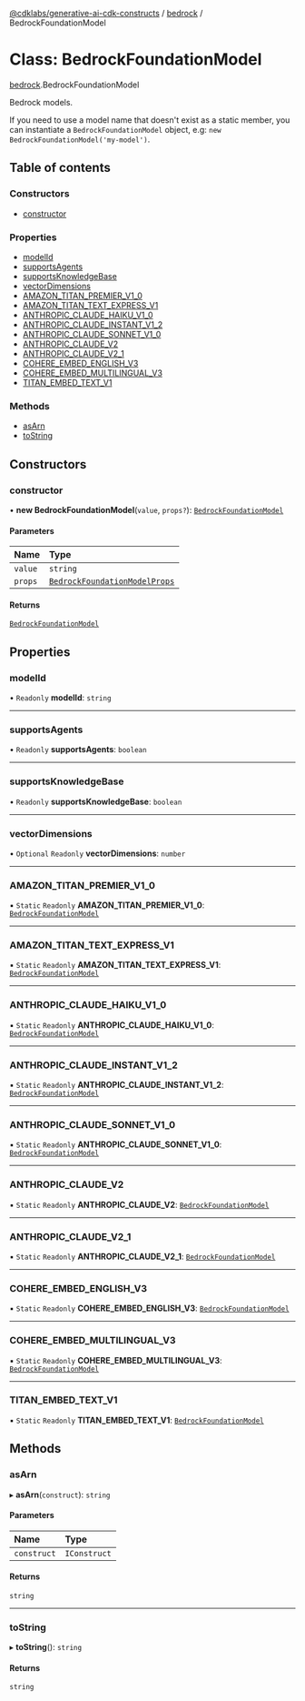 [@cdklabs/generative-ai-cdk-constructs](../README.md) / [bedrock](../modules/bedrock.md) / BedrockFoundationModel

# Class: BedrockFoundationModel

[bedrock](../modules/bedrock.md).BedrockFoundationModel

Bedrock models.

If you need to use a model name that doesn't exist as a static member, you
can instantiate a `BedrockFoundationModel` object, e.g: `new BedrockFoundationModel('my-model')`.

## Table of contents

### Constructors

- [constructor](bedrock.BedrockFoundationModel.md#constructor)

### Properties

- [modelId](bedrock.BedrockFoundationModel.md#modelid)
- [supportsAgents](bedrock.BedrockFoundationModel.md#supportsagents)
- [supportsKnowledgeBase](bedrock.BedrockFoundationModel.md#supportsknowledgebase)
- [vectorDimensions](bedrock.BedrockFoundationModel.md#vectordimensions)
- [AMAZON\_TITAN\_PREMIER\_V1\_0](bedrock.BedrockFoundationModel.md#amazon_titan_premier_v1_0)
- [AMAZON\_TITAN\_TEXT\_EXPRESS\_V1](bedrock.BedrockFoundationModel.md#amazon_titan_text_express_v1)
- [ANTHROPIC\_CLAUDE\_HAIKU\_V1\_0](bedrock.BedrockFoundationModel.md#anthropic_claude_haiku_v1_0)
- [ANTHROPIC\_CLAUDE\_INSTANT\_V1\_2](bedrock.BedrockFoundationModel.md#anthropic_claude_instant_v1_2)
- [ANTHROPIC\_CLAUDE\_SONNET\_V1\_0](bedrock.BedrockFoundationModel.md#anthropic_claude_sonnet_v1_0)
- [ANTHROPIC\_CLAUDE\_V2](bedrock.BedrockFoundationModel.md#anthropic_claude_v2)
- [ANTHROPIC\_CLAUDE\_V2\_1](bedrock.BedrockFoundationModel.md#anthropic_claude_v2_1)
- [COHERE\_EMBED\_ENGLISH\_V3](bedrock.BedrockFoundationModel.md#cohere_embed_english_v3)
- [COHERE\_EMBED\_MULTILINGUAL\_V3](bedrock.BedrockFoundationModel.md#cohere_embed_multilingual_v3)
- [TITAN\_EMBED\_TEXT\_V1](bedrock.BedrockFoundationModel.md#titan_embed_text_v1)

### Methods

- [asArn](bedrock.BedrockFoundationModel.md#asarn)
- [toString](bedrock.BedrockFoundationModel.md#tostring)

## Constructors

### constructor

• **new BedrockFoundationModel**(`value`, `props?`): [`BedrockFoundationModel`](bedrock.BedrockFoundationModel.md)

#### Parameters

| Name | Type |
| :------ | :------ |
| `value` | `string` |
| `props` | [`BedrockFoundationModelProps`](../interfaces/bedrock.BedrockFoundationModelProps.md) |

#### Returns

[`BedrockFoundationModel`](bedrock.BedrockFoundationModel.md)

## Properties

### modelId

• `Readonly` **modelId**: `string`

___

### supportsAgents

• `Readonly` **supportsAgents**: `boolean`

___

### supportsKnowledgeBase

• `Readonly` **supportsKnowledgeBase**: `boolean`

___

### vectorDimensions

• `Optional` `Readonly` **vectorDimensions**: `number`

___

### AMAZON\_TITAN\_PREMIER\_V1\_0

▪ `Static` `Readonly` **AMAZON\_TITAN\_PREMIER\_V1\_0**: [`BedrockFoundationModel`](bedrock.BedrockFoundationModel.md)

___

### AMAZON\_TITAN\_TEXT\_EXPRESS\_V1

▪ `Static` `Readonly` **AMAZON\_TITAN\_TEXT\_EXPRESS\_V1**: [`BedrockFoundationModel`](bedrock.BedrockFoundationModel.md)

___

### ANTHROPIC\_CLAUDE\_HAIKU\_V1\_0

▪ `Static` `Readonly` **ANTHROPIC\_CLAUDE\_HAIKU\_V1\_0**: [`BedrockFoundationModel`](bedrock.BedrockFoundationModel.md)

___

### ANTHROPIC\_CLAUDE\_INSTANT\_V1\_2

▪ `Static` `Readonly` **ANTHROPIC\_CLAUDE\_INSTANT\_V1\_2**: [`BedrockFoundationModel`](bedrock.BedrockFoundationModel.md)

___

### ANTHROPIC\_CLAUDE\_SONNET\_V1\_0

▪ `Static` `Readonly` **ANTHROPIC\_CLAUDE\_SONNET\_V1\_0**: [`BedrockFoundationModel`](bedrock.BedrockFoundationModel.md)

___

### ANTHROPIC\_CLAUDE\_V2

▪ `Static` `Readonly` **ANTHROPIC\_CLAUDE\_V2**: [`BedrockFoundationModel`](bedrock.BedrockFoundationModel.md)

___

### ANTHROPIC\_CLAUDE\_V2\_1

▪ `Static` `Readonly` **ANTHROPIC\_CLAUDE\_V2\_1**: [`BedrockFoundationModel`](bedrock.BedrockFoundationModel.md)

___

### COHERE\_EMBED\_ENGLISH\_V3

▪ `Static` `Readonly` **COHERE\_EMBED\_ENGLISH\_V3**: [`BedrockFoundationModel`](bedrock.BedrockFoundationModel.md)

___

### COHERE\_EMBED\_MULTILINGUAL\_V3

▪ `Static` `Readonly` **COHERE\_EMBED\_MULTILINGUAL\_V3**: [`BedrockFoundationModel`](bedrock.BedrockFoundationModel.md)

___

### TITAN\_EMBED\_TEXT\_V1

▪ `Static` `Readonly` **TITAN\_EMBED\_TEXT\_V1**: [`BedrockFoundationModel`](bedrock.BedrockFoundationModel.md)

## Methods

### asArn

▸ **asArn**(`construct`): `string`

#### Parameters

| Name | Type |
| :------ | :------ |
| `construct` | `IConstruct` |

#### Returns

`string`

___

### toString

▸ **toString**(): `string`

#### Returns

`string`
